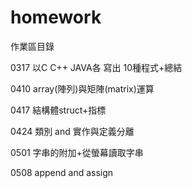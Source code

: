 # homework

作業區目錄 

0317 以C C++ JAVA各 寫出 10種程式+總結

0410 array(陣列)與矩陣(matrix)運算

0417 結構體struct+指標

0424 類別 and 實作與定義分離

0501 字串的附加+從螢幕讀取字串

0508 append and assign
